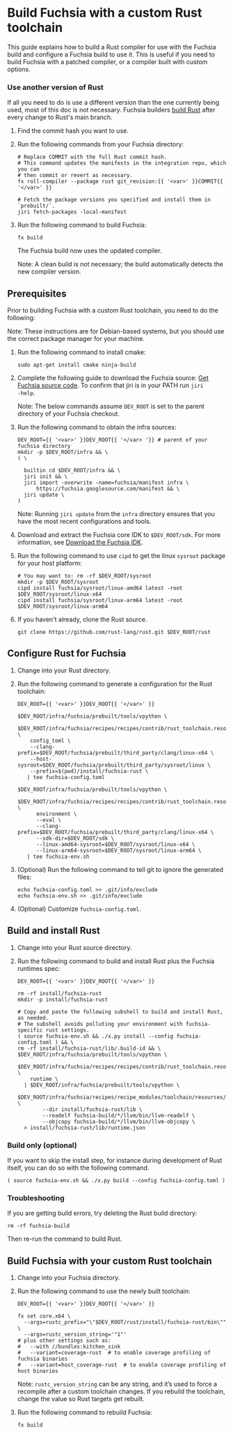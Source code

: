 # Build Fuchsia with a custom Rust toolchain

This guide explains how to build a Rust compiler for use with the Fuchsia
build and configure a Fuchsia build to use it. This is useful if you need to
build Fuchsia with a patched compiler, or a compiler built with custom
options.

### Use another version of Rust

If all you need to do is use a different version than the one currently being
used, most of this doc is not necessary. Fuchsia builders [build Rust] after
every change to Rust's main branch.

1. Find the commit hash you want to use.
2. Run the following commands from your Fuchsia directory:

   ```posix-terminal
   # Replace COMMIT with the full Rust commit hash.
   # This command updates the manifests in the integration repo, which you can
   # then commit or revert as necessary.
   fx roll-compiler --package rust git_revision:{{ '<var>' }}COMMIT{{ '</var>' }}

   # Fetch the package versions you specified and install them in `prebuilt/`.
   jiri fetch-packages -local-manifest
   ```

3. Run the following command to build Fuchsia:

   ```posix-terminal
   fx build
   ```

   The Fuchsia build now uses the updated compiler.

   Note: A clean build is not necessary; the build automatically detects
   the new compiler version.

[build Rust]: https://ci.chromium.org/p/fuchsia/g/rust/console

## Prerequisites

Prior to building Fuchsia with a custom Rust toolchain, you need to do the following:

Note: These instructions are for Debian-based systems, but you should use the
correct package manager for your machine.

1. Run the following command to install cmake:

   ```posix-terminal
   sudo apt-get install cmake ninja-build
   ```

1. Complete the following guide to download the Fuchsia source:
   [Get Fuchsia source code](/docs/get-started/get_fuchsia_source.md).
   To confirm that jiri is in your PATH run <code>jiri -help</code>.

   Note: The below commands assume `DEV_ROOT` is set to the parent directory of
   your Fuchsia checkout.

1. Run the following command to obtain the infra sources:

   ```posix-terminal
   DEV_ROOT={{ '<var>' }}DEV_ROOT{{ '</var> '}} # parent of your fuchsia directory
   mkdir -p $DEV_ROOT/infra && \
   ( \

     builtin cd $DEV_ROOT/infra && \
     jiri init && \
     jiri import -overwrite -name=fuchsia/manifest infra \
         https://fuchsia.googlesource.com/manifest && \
     jiri update \
   )
   ```

   Note: Running `jiri update` from the `infra` directory ensures that you
   have the most recent configurations and tools.

1. Download and extract the Fuchsia core IDK to `$DEV_ROOT/sdk`. For more
   information, see [Download the Fuchsia IDK](/docs/development/idk/download.md).

1. Run the following command to use `cipd` to get the linux `sysroot` package
   for your host platform:

   ```posix-terminal
   # You may want to: rm -rf $DEV_ROOT/sysroot
   mkdir -p $DEV_ROOT/sysroot
   cipd install fuchsia/sysroot/linux-amd64 latest -root $DEV_ROOT/sysroot/linux-x64
   cipd install fuchsia/sysroot/linux-arm64 latest -root $DEV_ROOT/sysroot/linux-arm64
   ```

1. If you haven't already, clone the Rust source.

   ```posix-terminal
   git clone https://github.com/rust-lang/rust.git $DEV_ROOT/rust
   ```

## Configure Rust for Fuchsia

1. Change into your Rust directory.
1. Run the following command to generate a configuration for the Rust toolchain:

   ```posix-terminal
   DEV_ROOT={{ '<var>' }}DEV_ROOT{{ '</var>' }}

   $DEV_ROOT/infra/fuchsia/prebuilt/tools/vpython \
     $DEV_ROOT/infra/fuchsia/recipes/recipes/contrib/rust_toolchain.resources/generate_config.py \
       config_toml \
       --clang-prefix=$DEV_ROOT/fuchsia/prebuilt/third_party/clang/linux-x64 \
       --host-sysroot=$DEV_ROOT/fuchsia/prebuilt/third_party/sysroot/linux \
       --prefix=$(pwd)/install/fuchsia-rust \
      | tee fuchsia-config.toml

   $DEV_ROOT/infra/fuchsia/prebuilt/tools/vpython \
       $DEV_ROOT/infra/fuchsia/recipes/recipes/contrib/rust_toolchain.resources/generate_config.py \
         environment \
         --eval \
         --clang-prefix=$DEV_ROOT/fuchsia/prebuilt/third_party/clang/linux-x64 \
         --sdk-dir=$DEV_ROOT/sdk \
         --linux-amd64-sysroot=$DEV_ROOT/sysroot/linux-x64 \
         --linux-arm64-sysroot=$DEV_ROOT/sysroot/linux-arm64 \
      | tee fuchsia-env.sh
   ```

1. (Optional) Run the following command to tell git to ignore the generated files:

   ```posix-terminal
   echo fuchsia-config.toml >> .git/info/exclude
   echo fuchsia-env.sh >> .git/info/exclude
   ```

1. (Optional) Customize `fuchsia-config.toml`.

## Build and install Rust

1. Change into your Rust source directory.
1. Run the following command to build and install Rust plus the Fuchsia runtimes spec:

   ```posix-terminal
   DEV_ROOT={{ '<var>' }}DEV_ROOT{{ '</var>' }}

   rm -rf install/fuchsia-rust
   mkdir -p install/fuchsia-rust

   # Copy and paste the following subshell to build and install Rust, as needed.
   # The subshell avoids polluting your environment with fuchsia-specific rust settings.
   ( source fuchsia-env.sh && ./x.py install --config fuchsia-config.toml ) && \
   rm -rf install/fuchsia-rust/lib/.build-id && \
   $DEV_ROOT/infra/fuchsia/prebuilt/tools/vpython \
     $DEV_ROOT/infra/fuchsia/recipes/recipes/contrib/rust_toolchain.resources/generate_config.py \
       runtime \
     | $DEV_ROOT/infra/fuchsia/prebuilt/tools/vpython \
         $DEV_ROOT/infra/fuchsia/recipes/recipe_modules/toolchain/resources/runtimes.py \
           --dir install/fuchsia-rust/lib \
           --readelf fuchsia-build/*/llvm/bin/llvm-readelf \
           --objcopy fuchsia-build/*/llvm/bin/llvm-objcopy \
     > install/fuchsia-rust/lib/runtime.json
   ```

### Build only (optional)

If you want to skip the install step, for instance during development of Rust
itself, you can do so with the following command.

```posix-terminal
( source fuchsia-env.sh && ./x.py build --config fuchsia-config.toml )
```

### Troubleshooting

If you are getting build errors, try deleting the Rust build directory:

```posix-terminal
rm -rf fuchsia-build
```

Then re-run the command to build Rust.

## Build Fuchsia with your custom Rust toolchain

1. Change into your Fuchsia directory.

1. Run the following command to use the newly built toolchain:

   ```posix-terminal
   DEV_ROOT={{ '<var>' }}DEV_ROOT{{ '</var>' }}

   fx set core.x64 \
     --args=rustc_prefix="\"$DEV_ROOT/rust/install/fuchsia-rust/bin\"" \
     --args=rustc_version_string='"1"'
   # plus other settings such as:
   #   --with //bundles:kitchen_sink
   #   --variant=coverage-rust  # to enable coverage profiling of fuchsia binaries
   #   --variant=host_coverage-rust  # to enable coverage profiling of host binaries
   ```

   Note: `rustc_version_string` can be any string, and it’s used to force a
   recompile after a custom toolchain changes. If you rebuild the toolchain,
   change the value so Rust targets get rebuilt.

1. Run the following command to rebuild Fuchsia:

   ```posix-terminal
   fx build
   ```
